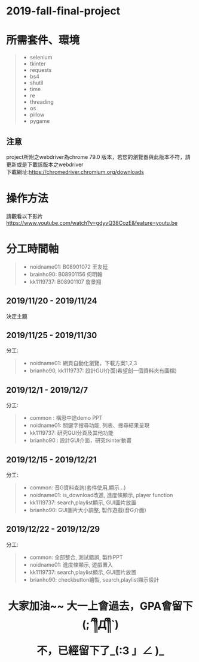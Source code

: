 # 2019-fall-final-project
# 所需套件、環境
> * selenium
> * tkinter
> * requests
> * bs4
> * shutil
> * time
> * re
> * threading
> * os
> * pillow
> * pygame
## 注意
project所附之webdriver為chrome 79.0 版本，若您的瀏覽器與此版本不符，請更新或是下載該版本之webdriver<br>
下載網址:https://chromedriver.chromium.org/downloads
# 操作方法
請觀看以下影片<br>
https://www.youtube.com/watch?v=gdyvQ38CozE&feature=youtu.be
# 分工時間軸
> * noidname01: B08901072 王友廷
> * brainho90:  B08901156 何明翰
> * kk1119737:  B08901107 詹景翔
## 2019/11/20 - 2019/11/24
決定主題
## 2019/11/25 - 2019/11/30
分工:
> * noidname01: 網頁自動化瀏覽，下載方案1,2,3
> * brianho90, kk1119737: 設計GUI介面(希望創一個資料夾有圖檔)
## 2019/12/1 - 2019/12/7
分工:
> * common : 構思中途demo PPT
> * noidname01: 關鍵字搜尋功能, 列表、搜尋結果呈現
> * kk1119737: 研究GUI分頁及其他功能
> * brianho90 : 設計GUI介面，研究tkinter動畫
## 2019/12/15 - 2019/12/21
分工:
> * common: 音G資料查詢(套件使用,顯示...)
> * noidname01: is_download改進, 進度條顯示, player function
> * kk1119737: search,playlist顯示, GUI圖片放置
> * brianho90: GUI圖片大小調整, 製作遊戲(音G介面)
## 2019/12/22 - 2019/12/29
分工:
> * common: 全部整合, 測試錯誤, 製作PPT
> * noidname01: 進度條顯示, 遊戲置入
> * kk1119737: search,playlist顯示, GUI圖片放置
> * brianho90: checkbutton繪製, search,playlist顯示設計

<h1 style="text-align:center">大家加油~~ 大一上會過去，GPA會留下(;´༎ຶД༎ຶ`)
<br>不，已經留下了_(:3 」∠ )_</h1>

